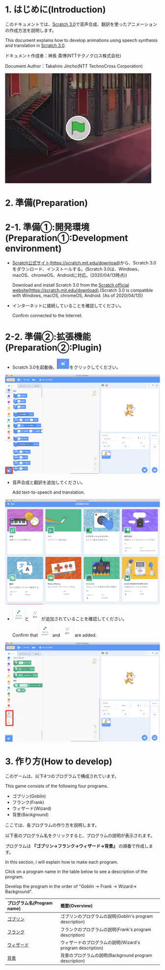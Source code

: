# 1. はじめに(Introduction)

このドキュメントでは、[Scratch 3.0](https://scratch.mit.edu/download)で音声合成、翻訳を使ったアニメーションの作成方法を説明します。

This document explains how to develop animations using speech synthesis and translation in [Scratch 3.0](https://scratch.mit.edu/download).

ドキュメント作成者：神長 貴博(NTTテクノクロス株式会社)

Document Author：Takahiro Jincho(NTT TechnoCross Corporation)

![Common](figure/common/scene_at_school.gif)

# 2. 準備(Preparation)
# 2-1. 準備①:開発環境(Preparation①:Development environment)

- [Scratch公式サイト(https://scratch.mit.edu/download)](https://scratch.mit.edu/download)から、Scratch 3.0をダウンロード、インストールする。(Scratch 3.0は、Windows、macOS、chromeOS、Androidに対応。(2020/04/13時点))

    Download and install Scratch 3.0 from the [Scratch official website(https://scratch.mit.edu/download)](https://scratch.mit.edu/download).(Scratch 3.0 is compatible with Windows, macOS, chromeOS, Android. (As of 2020/04/13))

- インターネットに接続していることを確認してください。

    Confirm connected to the Internet.

# 2-2. 準備②:拡張機能(Preparation②:Plugin)

- Scratch 3.0を起動後、![Common](figure/common/plugin.png)をクリックしてください。

![Common](figure/common/scratch_startup_screen.png)

- 音声合成と翻訳を追加してください。

    Add text-to-speech and translation.

![Common](figure/common/plugin_screen.png)

- ![Common](figure/common/tspeech_button.png)と![Common](figure/common/trans_button.png)が追加されていることを確認してください。

    Confirm that ![Common](figure/common/tspeech_button.png) and ![Common](figure/common/trans_button.png) are added.

![Common](figure/common/scratch_startup_screen_plugin.png)

# 3. 作り方(How to develop)

このゲームは、以下4つのプログラムで構成されています。

This game consists of the following four programs.

- ゴブリン(Goblin)
- フランク(Frank)
- ウィザード(Wizard)
- 背景(Background)

ここでは、各プログラムの作り方を説明します。

以下表のプログラム名をクリックすると、プログラムの説明が表示されます。

プログラムは **『ゴブリン→フランク→ウィザード→背景』** の順番で作成します。

In this section, i will explain how to make each program.

Click on a program name in the table below to see a description of the program.

Develop the program in the order of "Goblin -> Frank -> Wizard-> Background".

| プログラム名(Program name) | 概要(Overview) |
|:----|:----|
| [ゴブリン](goblin.md) | ゴブリンのプログラムの説明(Goblin's program description) |
| [フランク](frank.md) | フランクのプログラムの説明(Frank's program description) |
| [ウィザード](wizard.md)| ウィザードのプログラムの説明(Wizard's program description) |
| [背景](background.md) | 背景のプログラムの説明(Background program description) |
